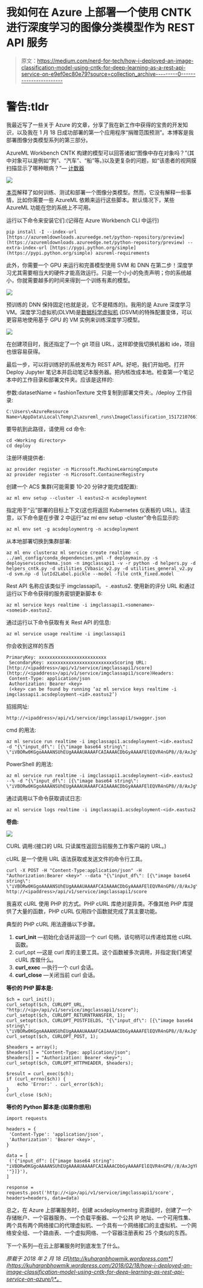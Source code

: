 # 我如何在 Azure 上部署一个使用 CNTK 进行深度学习的图像分类模型作为 REST API 服务

> 原文：<https://medium.com/nerd-for-tech/how-i-deployed-an-image-classification-model-using-cntk-for-deep-learning-as-a-rest-api-service-on-e9ef0ec80e79?source=collection_archive---------0----------------------->

# 警告:tldr

我最近写了一些关于 Azure 的文章，分享了我在新工作中获得的宝贵的开发知识，以及我在 1 月 18 日成功部署的第一个应用程序“捐赠范围预测”。本博客是我部署图像分类模型系列的第三部分。

AzureML Workbench CNTK 构建的模型可以回答诸如“图像中存在对象吗？”(其中对象可以是例如“狗”、“汽车”、“船”等。)以及更复杂的问题，如“该患者的视网膜扫描显示了哪种眼病？”— [计数器](https://github.com/Microsoft/CNTK)

![](img/540e8425ca6933cdbd048da407f2833d.png)

[本页](https://docs.microsoft.com/azure/machine-learning/preview/scenario-image-classification-using-cntk%5D(https://docs.microsoft.com/azure/machine-learning/preview/scenario-image-classification-using-cntk))解释了如何训练、测试和部署一个图像分类模型。然而，它没有解释一些事情，比如你需要一些 AzureML 依赖来运行这些脚本。默认情况下，某些 AzureML 功能在您的系统上不可用。

运行以下命令来安装它们:(记得在 Azure Workbench CLI 中运行)

```
pip install -I --index-url [https://azuremldownloads.azureedge.net/python-repository/preview](https://azuremldownloads.azureedge.net/python-repository/preview) --extra-index-url [https://pypi.python.org/simple](https://pypi.python.org/simple) azureml-requirements
```

此外，你需要一个 GPU 来运行和完善模型使用 SVM 和 DNN 在第二步！深度学习尤其需要相当大的硬件才能高效运行。只是一个小小的免责声明；你的系统越小，你就需要越多的时间来得到一个训练有素的模型。

![](img/c43cfc67bae691b306428fe90828785a.png)

预训练的 DNN 保持固定(也就是说，它不是精炼的)。我用的是 Azure 深度学习 VM。深度学习虚拟机(DLVM)是[数据科学虚拟机](http://aka.ms/dsvm) (DSVM)的特殊配置变体，可以更容易地使用基于 GPU 的 VM 实例来训练深度学习模型。

![](img/77a97ef2af8d5e8dea1e53b291c08b4c.png)

在创建项目时，我还指定了一个 git 项目 URL，这样即使我切换机器和 ide，项目也很容易获得。

最后一步，可以将训练好的系统发布为 REST API。好吧，我们开始吧。打开 Deploy Jupyter 笔记本并启动笔记本服务器。把内核改成<projectname>本地。检查第一个笔记本中的工作目录和部署文件夹。应该是这样的:</projectname>

参数:datasetName = fashionTexture
文件复制到部署文件夹:。/deploy
工作目录:

```
C:\Users\<AzureResource Name>\AppData\Local\Temp\2\azureml_runs\ImageClassification_1517210766172
```

要导航到此路径，请使用 cd 命令:

```
cd <Working directory>
cd deploy
```

注册环境提供者:

```
az provider register -n Microsoft.MachineLearningCompute 
az provider register -n Microsoft.ContainerRegistry
```

创建一个 ACS 集群(可能需要 10-20 分钟才能完成配置):

```
az ml env setup --cluster -l eastus2-n acsdeployment
```

指定用于“云”部署的目标上下文(这也将返回 Kubernetes 仪表板的 URL)。请注意，以下命令是在步骤 2 中运行“az ml env setup -cluster”命令后显示的:

```
az ml env set -g acsdeploymentrg -n acsdeployment
```

从本地部署切换到集群部署:

```
az ml env clusteraz ml service create realtime -c ../aml_config/conda_dependencies.yml -f deploymain.py -s deployserviceschema.json -n imgclassapi1 -v -r python -d helpers.py -d helpers_cntk.py -d utilities_CVbasic_v2.py -d utilities_general_v2.py -d svm.np -d lutId2Label.pickle --model -file cntk_fixed.model
```

Rest API 名称应该类似于 imgclassapi1。 <somename>- <someid>.eastus2\.
使用新的评分 URL 和通过运行以下命令获得的服务密钥更新脚本 6:</someid></somename>

```
az ml service keys realtime -i imgclassapi1.<somename>-<someid>.eastus2.
```

通过运行以下命令获取有关 Rest API 的信息:

```
az ml service usage realtime -i imgclassapi1
```

你会收到这样的东西

```
PrimaryKey: xxxxxxxxxxxxxxxxxxxxxxxxx
 SecondaryKey: xxxxxxxxxxxxxxxxxxxxxxxxxScoring URL:
[http://<ipaddress>/api/v1/service/imgclassapi1/score](http://<ipaddress>/api/v1/service/imgclassapi1/score)Headers:
 Content-Type: application/json
 Authorization: Bearer <key>
 (<key> can be found by running ‘az ml service keys realtime -i imgclassapi1.acsdeployment-<id>.eastus2’)
```

招摇网址:

```
http://<ipaddress>/api/v1/service/imgclassapi1/swagger.json
```

cmd 的用法:

```
az ml service run realtime -i imgclassapi1.acsdeployment-<id>.eastus2 -d "{\"input_df\": [{\"image base64 string\": \"iVBORw0KGgoAAAANSUhEUgAAAAUAAAAFCAIAAAACDbGyAAAAFElEQVR4nGP8//8/AxJgYkAFpPIB6vYDBxf2tWQAAAAASUVORK5CYII=\"}]}"
```

PowerShell 的用法:

```
az ml service run realtime -i imgclassapi1.acsdeployment-<id>.eastus2 --% -d "{\"input_df\": [{\"image base64 string\": \"iVBORw0KGgoAAAANSUhEUgAAAAUAAAAFCAIAAAACDbGyAAAAFElEQVR4nGP8//8/AxJgYkAFpPIB6vYDBxf2tWQAAAAASUVORK5CYII=\"}]}"
```

通过调用以下命令获取调试日志:

```
az ml service logs realtime -i imgclassapi1.acsdeployment-<id>.eastus2
```

**卷曲:**

![](img/1d1caad212168b49a4724e756921d516.png)

CURL 调用:(接口的 URL 只读属性返回当前服务工作客户端的 URL。)

cURL 是一个使用 URL 语法获取或发送文件的命令行工具。

```
curl -X POST -H "Content-Type:application/json" -H "Authorization:Bearer <key>" --data "{\"input_df\": [{\"image base64 string\": \"iVBORw0KGgoAAAANSUhEUgAAAAUAAAAFCAIAAAACDbGyAAAAFElEQVR4nGP8//8/AxJgYkAFpPIB6vYDBxf2tWQAAAAASUVORK5CYII=\"}]}" http://<ipaddress>/api/v1/service/imgclassapi1/score
```

我喜欢 cURL 使用 PHP 的方式。PHP cURL 库绝对是异类。不像其他 PHP 库提供了大量的函数，PHP cURL 仅用四个函数就完成了其主要功能。

典型的 PHP cURL 用法遵循以下步骤。

1.  **curl_init** —初始化会话并返回一个 curl 句柄，该句柄可以传递给其他 cURL 函数。
2.  curl_opt —这是 curl 库的主要工具。这个函数被多次调用，并指定我们希望 cURL 库做什么。
3.  **curl_exec** —执行一个 curl 会话。
4.  **curl_close** —关闭当前 curl 会话。

**等价的 PHP 脚本是:**

```
$ch = curl_init();
curl_setopt($ch, CURLOPT_URL, "http://<ip>/api/v1/service/imgclassapi1/score");
curl_setopt($ch, CURLOPT_RETURNTRANSFER, 1);
curl_setopt($ch, CURLOPT_POSTFIELDS, "{\"input_df\": [{\"image base64 string\": \"iVBORw0KGgoAAAANSUhEUgAAAAUAAAAFCAIAAAACDbGyAAAAFElEQVR4nGP8//8/AxJgYkAFpPIB6vYDBxf2tWQAAAAASUVORK5CYII=\"}]}");
curl_setopt($ch, CURLOPT_POST, 1);

$headers = array();
$headers[] = "Content-Type: application/json";
$headers[] = "Authorization: Bearer <key>";
curl_setopt($ch, CURLOPT_HTTPHEADER, $headers);

$result = curl_exec($ch);
if (curl_errno($ch)) {
    echo 'Error:' . curl_error($ch);
} 
curl_close ($ch);
```

**等价的 Python 脚本是:(如果你想用)**

```
import requests

headers = {
 'Content-Type': 'application/json',
 'Authorization': 'Bearer <key>',
}

data = [
 ('{"input_df": [{"image base64 string": "iVBORw0KGgoAAAANSUhEUgAAAAUAAAAFCAIAAAACDbGyAAAAFElEQVR4nGP8//8/AxJgYkAFpPIB6vYDBxf2tWQAAAAASUVORK5CYII', '"}]}'),
]

response = requests.post('http://<ip>/api/v1/service/imgclassapi1/score', headers=headers, data=data)
```

总之，在 Azure 上部署服务时，创建 acsdeploymentrg 资源组时，创建了一个存储帐户、一个容器服务、一个负载平衡器、一个公共 IP 地址、一个可用性集、两个具有两个网络接口的代理虚拟机、一个具有一个网络接口的主虚拟机、一个网络安全组、一个路由表、一个虚拟网络、一个容器注册表和 25 个类似的东西。

下一个系列—在云上部署服务时到底发生了什么。

*原载于 2018 年 2 月 18 日*[*http://kuharanbhowmik.wordpress.com*](https://kuharanbhowmik.wordpress.com/2018/02/18/how-i-deployed-an-image-classification-model-using-cntk-for-deep-learning-as-rest-api-service-on-azure/)*。*